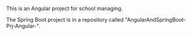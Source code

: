 This is an Angular project for school managing.

The Spring Boot project is in a repository called "AngularAndSpringBoot-Prj-Angular-".
